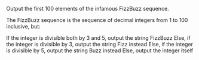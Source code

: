 Output the first 100 elements of the infamous FizzBuzz sequence.

The FizzBuzz sequence is the sequence of decimal integers from 1 to 100 inclusive, but:

If the integer is divisible both by 3 and 5, output the string FizzBuzz
Else, if the integer is divisible by 3, output the string Fizz instead
Else, if the integer is divisible by 5, output the string Buzz instead
Else, output the integer itself